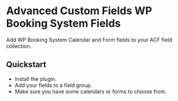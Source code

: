 # Advanced Custom Fields WP Booking System Fields

Add WP Booking System Calendar and Form fields to your ACF field collection.

## Quickstart

- Install the plugin.
- Add your fields to a field group.
- Make sure you have some calendars or forms to choose from.
